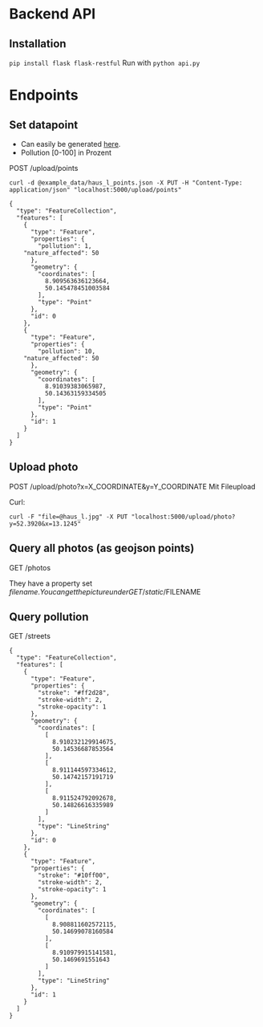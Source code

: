 # Backend API

## Installation
``` pip install flask flask-restful ```
Run with
```python api.py```

# Endpoints
## Set datapoint
- Can easily be generated [here](https://geojson.io/#map=2/0/20).
- Pollution [0-100] in Prozent

POST /upload/points
```
curl -d @example_data/haus_l_points.json -X PUT -H "Content-Type: application/json" "localhost:5000/upload/points"
```
```
{
  "type": "FeatureCollection",
  "features": [
    {
      "type": "Feature",
      "properties": {
        "pollution": 1,
	"nature_affected": 50
      },
      "geometry": {
        "coordinates": [
          8.909563636123664,
          50.145478451003584
        ],
        "type": "Point"
      },
      "id": 0
    },
    {
      "type": "Feature",
      "properties": {
        "pollution": 10,
	"nature_affected": 50
      },
      "geometry": {
        "coordinates": [
          8.91039383065987,
          50.14363159334505
        ],
        "type": "Point"
      },
      "id": 1
    }
  ]
}
```
## Upload photo
POST /upload/photo?x=X_COORDINATE&y=Y_COORDINATE
Mit Fileupload

Curl:
```
curl -F "file=@haus_l.jpg" -X PUT "localhost:5000/upload/photo?y=52.3920&x=13.1245"
```

## Query all photos (as geojson points)
GET /photos

They have a property set $filename. You can get the picture under
GET /static/$FILENAME


## Query pollution
GET /streets
```
{
  "type": "FeatureCollection",
  "features": [
    {
      "type": "Feature",
      "properties": {
        "stroke": "#ff2d28",
        "stroke-width": 2,
        "stroke-opacity": 1
      },
      "geometry": {
        "coordinates": [
          [
            8.910232129914675,
            50.14536687853564
          ],
          [
            8.911144597334612,
            50.14742157191719
          ],
          [
            8.911524792092678,
            50.14826616335989
          ]
        ],
        "type": "LineString"
      },
      "id": 0
    },
    {
      "type": "Feature",
      "properties": {
        "stroke": "#10ff00",
        "stroke-width": 2,
        "stroke-opacity": 1
      },
      "geometry": {
        "coordinates": [
          [
            8.908811602572115,
            50.14699078160584
          ],
          [
            8.910979915141581,
            50.1469691551643
          ]
        ],
        "type": "LineString"
      },
      "id": 1
    }
  ]
}
```

